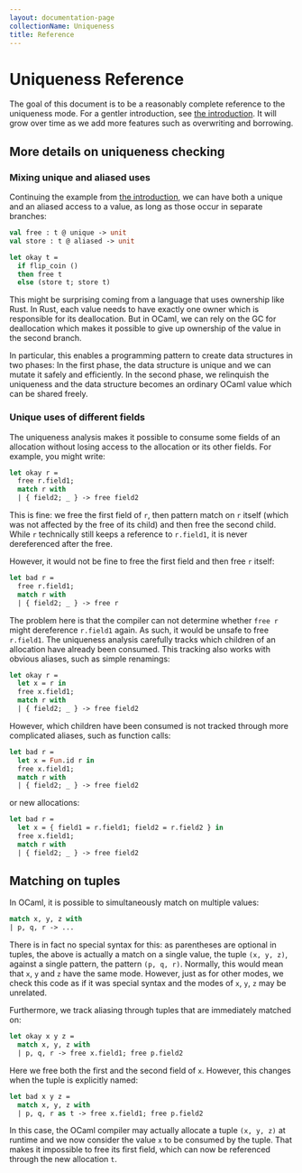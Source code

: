 ```yaml
---
layout: documentation-page
collectionName: Uniqueness
title: Reference
---
```


# Uniqueness Reference

The goal of this document is to be a reasonably complete reference to the
uniqueness mode. For a gentler introduction, see [the introduction](../intro).
It will grow over time as we add more features such as overwriting and
borrowing.

## More details on uniqueness checking

### Mixing unique and aliased uses

Continuing the example from [the introduction](../intro), we can have both a
unique and an aliased access to a value, as long as those occur in separate
branches:

```ocaml
val free : t @ unique -> unit
val store : t @ aliased -> unit

let okay t =
  if flip_coin ()
  then free t
  else (store t; store t)
```

This might be surprising coming from a language that uses ownership like Rust.
In Rust, each value needs to have exactly one owner which is responsible for its
deallocation. But in OCaml, we can rely on the GC for deallocation which makes
it possible to give up ownership of the value in the second branch.

In particular, this enables a programming pattern to create data structures in
two phases: In the first phase, the data structure is unique and we can mutate
it safely and efficiently. In the second phase, we relinquish the uniqueness and
the data structure becomes an ordinary OCaml value which can be shared freely.

### Unique uses of different fields

The uniqueness analysis makes it possible to consume some fields of an
allocation without losing access to the allocation or its other fields. For
example, you might write:

```ocaml
let okay r =
  free r.field1;
  match r with
  | { field2; _ } -> free field2
```

This is fine: we free the first field of `r`, then pattern match on `r` itself
(which was not affected by the free of its child) and then free the second
child. While `r` technically still keeps a reference to `r.field1`, it is never
dereferenced after the free.

However, it would not be fine to free the first field and then free `r` itself:

```ocaml
let bad r =
  free r.field1;
  match r with
  | { field2; _ } -> free r
```

The problem here is that the compiler can not determine whether `free r` might
dereference `r.field1` again. As such, it would be unsafe to free `r.field1`.
The uniqueness analysis carefully tracks which children of an allocation have
already been consumed. This tracking also works with obvious aliases, such as
simple renamings:

```ocaml
let okay r =
  let x = r in
  free x.field1;
  match r with
  | { field2; _ } -> free field2
```

However, which children have been consumed is not tracked through more
complicated aliases, such as function calls:

```ocaml
let bad r =
  let x = Fun.id r in
  free x.field1;
  match r with
  | { field2; _ } -> free field2
```

or new allocations:

```ocaml
let bad r =
  let x = { field1 = r.field1; field2 = r.field2 } in
  free x.field1;
  match r with
  | { field2; _ } -> free field2
```

## Matching on tuples

In OCaml, it is possible to simultaneously match on multiple values:

```ocaml
match x, y, z with
| p, q, r -> ...
```

There is in fact no special syntax for this: as parentheses are optional in
tuples, the above is actually a match on a single value, the tuple `(x, y, z)`,
against a single pattern, the pattern `(p, q, r)`. Normally, this would mean
that `x`, `y` and `z` have the same mode. However, just as for other modes, we
check this code as if it was special syntax and the modes of `x`, `y`, `z` may
be unrelated.

Furthermore, we track aliasing through tuples that are immediately matched on:

```ocaml
let okay x y z =
  match x, y, z with
  | p, q, r -> free x.field1; free p.field2
```

Here we free both the first and the second field of `x`. However, this changes
when the tuple is explicitly named:

```ocaml
let bad x y z =
  match x, y, z with
  | p, q, r as t -> free x.field1; free p.field2
```

In this case, the OCaml compiler may actually allocate a tuple `(x, y, z)` at
runtime and we now consider the value `x` to be consumed by the tuple. That
makes it impossible to free its first field, which can now be referenced through
the new allocation `t`.
